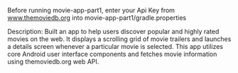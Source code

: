Before running movie-app-part1, enter your Api Key from www.themoviedb.org into movie-app-part1/gradle.properties

Description:
Built an app to help users discover popular and highly rated movies on the web. It displays a scrolling grid of movie trailers and launches a details screen whenever a particular movie is selected. This app utilizes core Android user interface components and fetches movie information using themoviedb.org web API.
